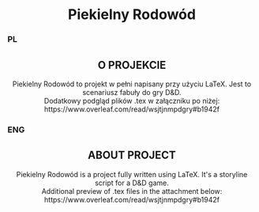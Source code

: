 <div>
  
  <h1 align="center">Piekielny Rodowód</h1>

  <h3>PL</h3>
  <h2 align="center">O PROJEKCIE</h2>
  <p align="center">
    Piekielny Rodowód to projekt w pełni napisany przy użyciu LaTeX. Jest to scenariusz fabuły do gry D&D. <br>
    Dodatkowy podgląd plików .tex w załączniku po niżej: <br>
    https://www.overleaf.com/read/wsjtjnmpdgry#b1942f
  </p>
  
  <h3>ENG</h3>
  <h2 align="center">ABOUT PROJECT</h2>
  <p align="center">
    Piekielny Rodowód is a project fully written using LaTeX. It's a storyline script for a D&D game. <br>
    Additional preview of .tex files in the attachment below: <br>
    https://www.overleaf.com/read/wsjtjnmpdgry#b1942f
  </p>

</div>
